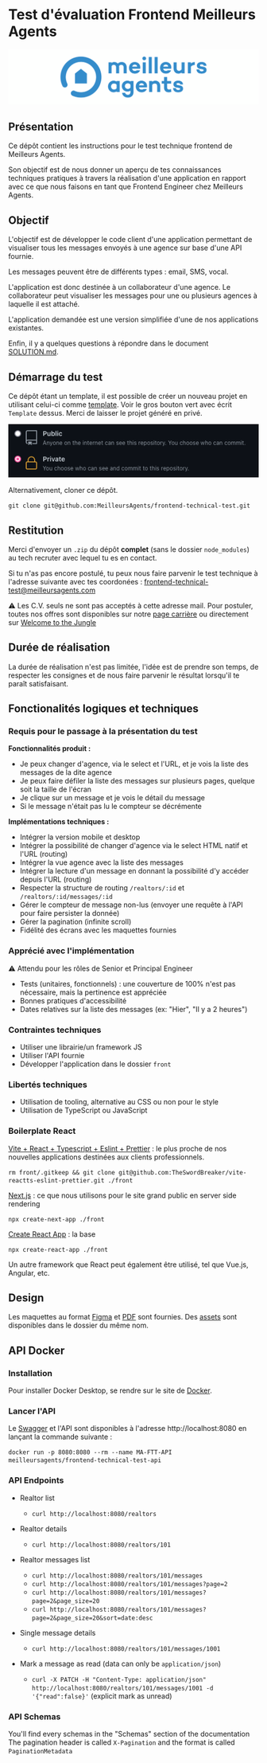 # Test d'évaluation Frontend Meilleurs Agents

[![MeilleursAgents logo](images/logo-ma.png)](https://www.meilleursagents.com)

## Présentation

Ce dépôt contient les instructions pour le test technique frontend de Meilleurs Agents.

Son objectif est de nous donner un aperçu de tes connaissances techniques pratiques à travers la réalisation d'une application en rapport avec ce que nous faisons en tant que Frontend Engineer chez Meilleurs Agents.

## Objectif

L'objectif est de développer le code client d'une application permettant de visualiser tous les messages envoyés à une agence sur base d'une API fournie.

Les messages peuvent être de différents types : email, SMS, vocal.

L'application est donc destinée à un collaborateur d'une agence.
Le collaborateur peut visualiser les messages pour une ou plusieurs agences à laquelle il est attaché.

L'application demandée est une version simplifiée d'une de nos applications existantes.

Enfin, il y a quelques questions à répondre dans le document [SOLUTION.md](SOLUTION.md).

## Démarrage du test

Ce dépôt étant un template, il est possible de créer un nouveau projet en utilisant celui-ci comme [template](https://github.com/MeilleursAgents/frontend-technical-test/generate). Voir le gros bouton vert avec écrit `Template` dessus. Merci de laisser le projet généré en privé.

[![MeilleursAgents logo](images/dépôt-privé.png)](https://github.com/MeilleursAgents/FrontendTechTest/generate)

Alternativement, cloner ce dépôt.

    git clone git@github.com:MeilleursAgents/frontend-technical-test.git

## Restitution

Merci d'envoyer un `.zip` du dépôt **complet** (sans le dossier `node_modules`) au tech recruter avec lequel tu es en contact.

Si tu n'as pas encore postulé, tu peux nous faire parvenir le test technique à l'adresse suivante avec tes coordonées : frontend-technical-test@meilleursagents.com

⚠️ Les C.V. seuls ne sont pas acceptés à cette adresse mail. Pour postuler, toutes nos offres sont disponibles sur notre [page carrière](https://carriere.meilleursagents.com/) ou directement sur [Welcome to the Jungle](https://www.welcometothejungle.com/fr/companies/meilleursagents/jobs)

## Durée de réalisation

La durée de réalisation n'est pas limitée, l'idée est de prendre son temps, de respecter les consignes et de nous faire parvenir le résultat lorsqu'il te paraît satisfaisant.

## Fonctionalités logiques et techniques

### Requis pour le passage à la présentation du test

**Fonctionnalités produit :**

- Je peux changer d'agence, via le select et l'URL, et je vois la liste des messages de la dite agence
- Je peux faire défiler la liste des messages sur plusieurs pages, quelque soit la taille de l'écran
- Je clique sur un message et je vois le détail du message
- Si le message n'était pas lu le compteur se décrémente

**Implémentations techniques :**

- Intégrer la version mobile et desktop
- Intégrer la possibilité de changer d'agence via le select HTML natif et l'URL (routing)
- Intégrer la vue agence avec la liste des messages
- Intégrer la lecture d'un message en donnant la possibilité d'y accéder depuis l'URL (routing)
- Respecter la structure de routing `/realtors/:id` et `/realtors/:id/messages/:id`
- Gérer le compteur de message non-lus (envoyer une requête à l'API pour faire persister la donnée)
- Gérer la pagination (infinite scroll)
- Fidélité des écrans avec les maquettes fournies

### Apprécié avec l'implémentation

⚠️ Attendu pour les rôles de Senior et Principal Engineer

- Tests (unitaires, fonctionnels) : une couverture de 100% n'est pas nécessaire, mais la pertinence est appréciée
- Bonnes pratiques d'accessibilité
- Dates relatives sur la liste des messages (ex: "Hier", "Il y a 2 heures")

### Contraintes techniques

- Utiliser une librairie/un framework JS
- Utiliser l'API fournie
- Développer l'application dans le dossier `front`

### Libertés techniques

- Utilisation de tooling, alternative au CSS ou non pour le style
- Utilisation de TypeScript ou JavaScript

### Boilerplate React

[Vite + React + Typescript + Eslint + Prettier](https://github.com/TheSwordBreaker/vite-reactts-eslint-prettier) : le plus proche de nos nouvelles applications destinées aux clients professionnels.

    rm front/.gitkeep && git clone git@github.com:TheSwordBreaker/vite-reactts-eslint-prettier.git ./front

[Next.js](https://nextjs.org/docs/api-reference/create-next-app) : ce que nous utilisons pour le site grand public en server side rendering

    npx create-next-app ./front

[Create React App](https://create-react-app.dev/) : la base

    npx create-react-app ./front

Un autre framework que React peut également être utilisé, tel que Vue.js, Angular, etc.

## Design

Les maquettes au format [Figma](Maquettes.fig) et [PDF](Maquettes.pdf) sont fournies.
Des [assets](assets) sont disponibles dans le dossier du même nom.

## API Docker

### Installation

Pour installer Docker Desktop, se rendre sur le site de [Docker](https://www.docker.com/get-started).

### Lancer l'API

Le [Swagger](https://swagger.io/solutions/api-documentation/) et l'API sont disponibles à l'adresse http://localhost:8080 en lançant la commande suivante :

    docker run -p 8080:8080 --rm --name MA-FTT-API meilleursagents/frontend-technical-test-api

### API Endpoints

- Realtor list

  - `curl http://localhost:8080/realtors`

- Realtor details

  - `curl http://localhost:8080/realtors/101`

- Realtor messages list

  - `curl http://localhost:8080/realtors/101/messages`
  - `curl http://localhost:8080/realtors/101/messages?page=2`
  - `curl http://localhost:8080/realtors/101/messages?page=2&page_size=20`
  - `curl http://localhost:8080/realtors/101/messages?page=2&page_size=20&sort=date:desc`

- Single message details

  - `curl http://localhost:8080/realtors/101/messages/1001`

- Mark a message as read (data can only be `application/json`)
  - `curl -X PATCH -H "Content-Type: application/json" http://localhost:8080/realtors/101/messages/1001 -d '{"read":false}'` (explicit mark as unread)

### API Schemas

You'll find every schemas in the "Schemas" section of the documentation
The pagination header is called `X-Pagination` and the format is called `PaginationMetadata`
